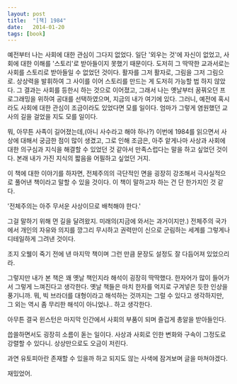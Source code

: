 ```yaml
---
layout: post
title:  "[책] 1984"
date:   2014-01-20
tags: [book]
---
```


예전부터 나는 사회에 대한 관심이 그다지 없었다. 일단 '외우는 것'에 자신이 없었고, 사회에 대한 이해를 '스토리'로 받아들이지 못했기 때문이다. 도저히 그 딱딱한 교과서로는 사회를 스토리로 받아들일 수 없었던 것이다. 활자를 그저 활자로, 그림을 그저 그림으로. 상상력을 발휘하여 그 사이를 이어 스토리를 만드는 게 도저히 가능할 법 하지 않았다. 그 결과는 사회를 등한시 하는 것으로 이어졌고, 그래서 나는 옛날부터 꿈꿔오던 프로그래밍을 위하여 공대를 선택하였으며, 지금의 내가 여기에 있다. 그러니, 예전에 혹시라도 사회에 대한 관심이 조금이라도 있었다면 모를 일이다. 엄마가 그렇게 염원했던 교사의 길을 걸었을 지도 모를 일이다. 

  뭐, 아무튼 사족이 길어졌는데,(아니 사수라고 해야 하나?) 이번에 1984를 읽으면서 사상에 대해서 궁금한 점이 많이 생겼고, 그로 인해 조금은, 아주 앝게나마 사상과 사회에 대한 의구심과 지식을 해결할 수 있었던 것 같아서 만족스럽다는 말을 하고 싶었던 것이다. 본래 내가 가진 지식의 짧음을 어필하고 싶었던 거지. 

  이 책에 대한 이야기를 하자면, 전체주의의 극단적인 면을 굉장히 강조해서 극사실적으로 풀어낸 책이라고 말할 수 있을 것이다. 이 책이 말하고자 하는 건 단 한가지인 것 같다. 

  '전체주의는 아주 무서운 사상이므로 배척해야 한다.' 

  그걸 말하기 위해 먼 길을 달려왔지. 미래의(지금에 와서는 과거이지만.) 전체주의 국가에서 개인의 자유와 의지를 깡그리 무시하고 권력만이 신으로 군림하는 세계를 그렇게나 디테일하게 그려낸 것이다. 

  조지 오웰이 죽기 전에 낸 마지막 책이며 그런 만큼 문장도 설정도 잘 다듬어져 있었으리라. 

  그렇지만 내가 본 책은 꽤 옛날 책인지라 해석이 굉장히 딱딱했다. 한자어가 많이 들어가서 그렇게 느껴진다고 생각한다. 옛날 책들은 마치 한자를 억지로 구겨넣은 듯한 인상을 풍기니까. 뭐, 빅 브라더를 대형이라고 해석하는 것까지는 그럴 수 있다고 생각하지만, 그 외는 역시 좀 무리한 해석이 아니었나.. 하고 생각한다. 

  아무튼 결국 윈스턴은 마지막 인간에서 사회의 부품이 되며 즐겁게 총알을 받아들인다. 

  씁쓸하면서도 굉장히 소름이 돋는 일이다. 사상과 사회로 인한 변화와 구속이 그정도로 강렬할 수 있다니. 상상만으로도 오금이 저린다. 

  과연 유토피아란 존재할 수 있을까 하고 되지도 않는 사색에 잠겨보며 글을 마쳐야겠다. 

  재밌었어.